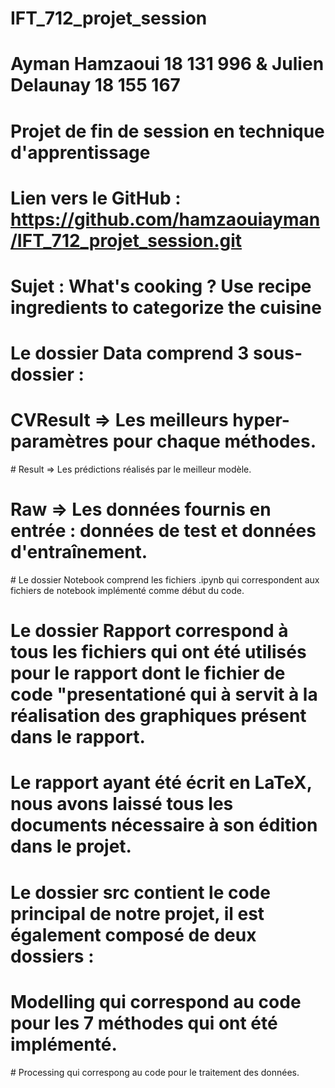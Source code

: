 # IFT_712_projet_session
# Ayman Hamzaoui 18 131 996 & Julien Delaunay 18 155 167
# Projet de fin de session en technique d'apprentissage
# Lien vers le GitHub : https://github.com/hamzaouiayman/IFT_712_projet_session.git

# Sujet : What's cooking ? Use recipe ingredients to categorize the cuisine

# Le dossier Data comprend 3 sous-dossier :
# CVResult => Les meilleurs hyper-paramètres pour chaque méthodes.
# Result => Les prédictions réalisés par le meilleur modèle.
# Raw => Les données fournis en entrée : données de test et données d'entraînement.

# Le dossier Notebook comprend les fichiers .ipynb qui correspondent aux fichiers de notebook implémenté comme début du code.

# Le dossier Rapport correspond à tous les fichiers qui ont été utilisés pour le rapport dont le fichier de code "presentationé qui à servit à la réalisation des graphiques présent dans le rapport.
# Le rapport ayant été écrit en LaTeX, nous avons laissé tous les documents nécessaire à son édition dans le projet.

# Le dossier src contient le code principal de notre projet, il est également composé de deux dossiers :
# Modelling qui correspond au code pour les 7 méthodes qui ont été implémenté.
# Processing qui correspong au code pour le traitement des données.
